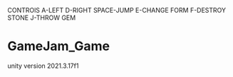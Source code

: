 CONTROlS
A-LEFT 
D-RIGHT 
SPACE-JUMP 
E-CHANGE FORM 
F-DESTROY STONE
J-THROW GEM


# GameJam_Game
unity version 2021.3.17f1